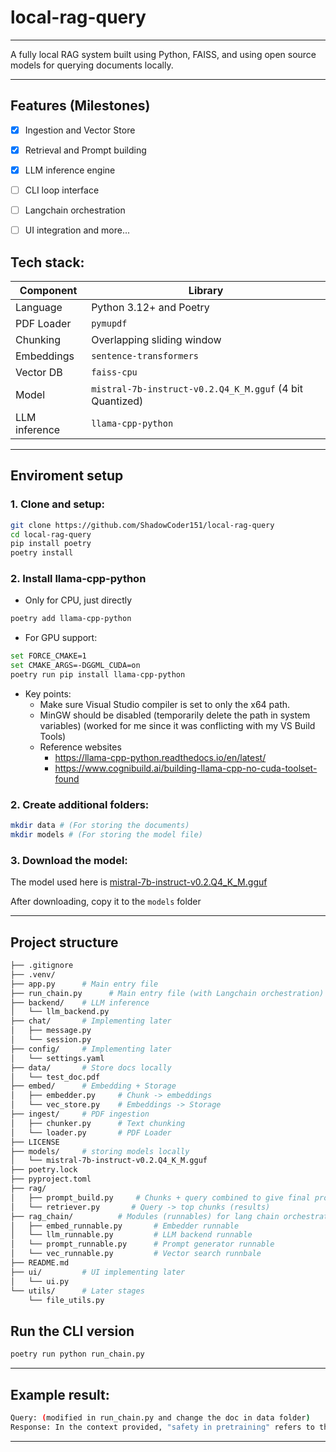 # local-rag-query
---

A fully local RAG system built using Python, FAISS, and using open source models for querying documents locally.

---

## Features (Milestones)

- [x] Ingestion and Vector Store
- [x] Retrieval and Prompt building
- [x] LLM inference engine
- [ ] CLI loop interface
- [ ] Langchain orchestration
- [ ] UI integration
and more...


## Tech stack:

| Component | Library       |
|-----------| --------------|
|Language| Python 3.12+ and Poetry|
|PDF Loader| `pymupdf`|
|Chunking| Overlapping sliding window|
|Embeddings| `sentence-transformers`|
|Vector DB| `faiss-cpu`|
|Model |  `mistral-7b-instruct-v0.2.Q4_K_M.gguf` (4 bit Quantized)|
|LLM inference| `llama-cpp-python`|

---

## Enviroment setup

### 1. Clone and setup:
```bash
git clone https://github.com/ShadowCoder151/local-rag-query
cd local-rag-query
pip install poetry
poetry install
```

### 2. Install llama-cpp-python
- Only for CPU, just directly
```bash
poetry add llama-cpp-python
```
- For GPU support:
```bash
set FORCE_CMAKE=1
set CMAKE_ARGS=-DGGML_CUDA=on
poetry run pip install llama-cpp-python
```
- Key points: 
    - Make sure Visual Studio compiler is set to only the x64 path.
    - MinGW should be disabled (temporarily delete the path in system variables) (worked for me since it was conflicting with my VS Build Tools)
    - Reference websites
        - https://llama-cpp-python.readthedocs.io/en/latest/
        - https://www.cognibuild.ai/building-llama-cpp-no-cuda-toolset-found

    

### 2. Create additional folders:
```bash
mkdir data # (For storing the documents)
mkdir models # (For storing the model file)
```

### 3. Download the model:
The model used here is [mistral-7b-instruct-v0.2.Q4_K_M.gguf](https://huggingface.co/TheBloke/Mistral-7B-Instruct-v0.2-GGUF?show_file_info=mistral-7b-instruct-v0.2.Q4_K_M.gguf)

After downloading, copy it to the `models` folder

---

## Project structure
```bash
├── .gitignore
├── .venv/
├── app.py      # Main entry file
├── run_chain.py      # Main entry file (with Langchain orchestration)
├── backend/    # LLM inference
│   └── llm_backend.py
├── chat/       # Implementing later
│   ├── message.py
│   └── session.py
├── config/     # Implementing later
│   └── settings.yaml
├── data/       # Store docs locally
│   └── test_doc.pdf
├── embed/      # Embedding + Storage
│   ├── embedder.py     # Chunk -> embeddings
│   └── vec_store.py    # Embeddings -> Storage
├── ingest/     # PDF ingestion
│   ├── chunker.py      # Text chunking
│   └── loader.py       # PDF Loader
├── LICENSE
├── models/     # storing models locally
│   └── mistral-7b-instruct-v0.2.Q4_K_M.gguf
├── poetry.lock
├── pyproject.toml
├── rag/
│   ├── prompt_build.py     # Chunks + query combined to give final prompt
│   └── retriever.py       # Query -> top chunks (results)
├── rag_chain/          # Modules (runnables) for lang chain orchestration
│   ├── embed_runnable.py       # Embedder runnable
│   └── llm_runnable.py         # LLM backend runnable
│   └── prompt_runnable.py      # Prompt generator runnable
│   └── vec_runnable.py         # Vector search runnbale
├── README.md
├── ui/         # UI implementing later
│   └── ui.py
└── utils/      # Later stages
    └── file_utils.py
```

## Run the CLI version
```bash
poetry run python run_chain.py
```
---

## Example result:
```bash
Query: (modified in run_chain.py and change the doc in data folder)
Response: In the context provided, "safety in pretraining" refers to the investigations and measures taken to ensure the safety and ethical implications of the data used during the pretraining phase of a language model like Llama 2-Chat....
```

---



